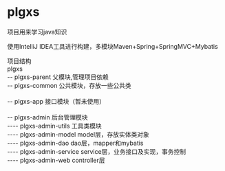 # plgxs
项目用来学习java知识 

使用IntelliJ IDEA工具进行构建，多模块Maven+Spring+SpringMVC+Mybatis 

项目结构<br>
  plgxs<br>
  -- plgxs-parent  父模块,管理项目依赖<br>
  -- plgxs-common  公共模块，存放一些公共类<br>  
  -- plgxs-app     接口模块（暂未使用）<br>  
  -- plgxs-admin   后台管理模块<br>
  ---- plgxs-admin-utils    工具类模块<br>
  ---- plgxs-admin-model    model层，存放实体类对象<br>
  ---- plgxs-admin-dao      dao层，mapper和mybatis<br>
  ---- plgxs-admin-service  service层，业务接口及实现，事务控制<br>
  ---- plgxs-admin-web      controller层<br>
  

  
